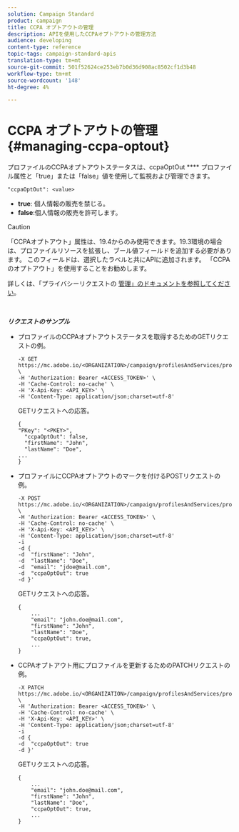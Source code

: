 ```yaml
---
solution: Campaign Standard
product: campaign
title: CCPA オプトアウトの管理
description: APIを使用したCCPAオプトアウトの管理方法
audience: developing
content-type: reference
topic-tags: campaign-standard-apis
translation-type: tm+mt
source-git-commit: 501f52624ce253eb7b0d36d908ac8502cf1d3b48
workflow-type: tm+mt
source-wordcount: '148'
ht-degree: 4%

---
```



# CCPA オプトアウトの管理 {#managing-ccpa-optout}

プロファイルのCCPAオプトアウトステータスは、ccpaOptOut **** プロファイル属性と「true」または「false」値を使用して監視および管理できます。

`"ccpaOptOut": <value>`

* **true**: 個人情報の販売を禁じる。
* **false**:個人情報の販売を許可します。

>[!CAUTION]
>
>「CCPAオプトアウト」属性は、19.4からのみ使用できます。19.3環境の場合は、プロファイルリソースを拡張し、ブール値フィールドを追加する必要があります。 このフィールドは、選択したラベルと共にAPIに追加されます。 「CCPAのオプトアウト」を使用することをお勧めします。
>
>詳しくは、「プライバシーリクエストの [管理」のドキュメントを参照してください](../../start/using/privacy-requests.md#sale-of-personal-information-ccpa)。

<br/>

***リクエストのサンプル***

* プロファイルのCCPAオプトアウトステータスを取得するためのGETリクエストの例。

   ```
   -X GET https://mc.adobe.io/<ORGANIZATION>/campaign/profilesAndServices/profile/<PKEY> \
   -H 'Authorization: Bearer <ACCESS_TOKEN>' \
   -H 'Cache-Control: no-cache' \
   -H 'X-Api-Key: <API_KEY>' \
   -H 'Content-Type: application/json;charset=utf-8'
   ```

   GETリクエストへの応答。

   ```
   {
   "PKey": "<PKEY>",
     "ccpaOptOut": false,
     "firstName": "John",
     "lastName": "Doe",
   ...
   }
   ```

* プロファイルにCCPAオプトアウトのマークを付けるPOSTリクエストの例。

   ```
   -X POST https://mc.adobe.io/<ORGANIZATION>/campaign/profilesAndServices/profile/ \
   -H 'Authorization: Bearer <ACCESS_TOKEN>' \
   -H 'Cache-Control: no-cache' \
   -H 'X-Api-Key: <API_KEY>' \
   -H 'Content-Type: application/json;charset=utf-8'
   -i
   -d {
   -d  "firstName": "John",
   -d  "lastName": "Doe",
   -d  "email": "jdoe@mail.com",
   -d  "ccpaOptOut": true
   -d }'
   ```

   GETリクエストへの応答。

   ```
   {
       ...
       "email": "john.doe@mail.com",
       "firstName": "John",
       "lastName": "Doe",
       "ccpaOptOut": true,
       ...
   }
   ```

* CCPAオプトアウト用にプロファイルを更新するためのPATCHリクエストの例。

   ```
   -X PATCH https://mc.adobe.io/<ORGANIZATION>/campaign/profilesAndServices/profile/<PKEY> \
   -H 'Authorization: Bearer <ACCESS_TOKEN>' \
   -H 'Cache-Control: no-cache' \
   -H 'X-Api-Key: <API_KEY>' \
   -H 'Content-Type: application/json;charset=utf-8'
   -i
   -d {
   -d  "ccpaOptOut": true
   -d }'
   ```

   GETリクエストへの応答。

   ```
   {
       ...
       "email": "john.doe@mail.com",
       "firstName": "John",
       "lastName": "Doe",
       "ccpaOptOut": true,
       ...
   }
   ```
